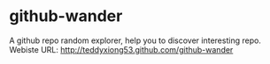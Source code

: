 # github-wander
A github repo random explorer, help you to discover interesting repo. 
Webiste URL: http://teddyxiong53.github.com/github-wander
